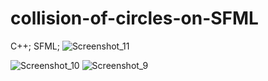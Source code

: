 # collision-of-circles-on-SFML
C++; SFML;
![Screenshot_11](https://user-images.githubusercontent.com/52111046/88479111-9825b800-cf55-11ea-9ceb-f5d184f5cf9f.jpg)

![Screenshot_10](https://user-images.githubusercontent.com/52111046/88479116-9cea6c00-cf55-11ea-8206-3ae1077a75a2.jpg)
![Screenshot_9](https://user-images.githubusercontent.com/52111046/88479125-a2e04d00-cf55-11ea-889f-0871f0325997.jpg)
